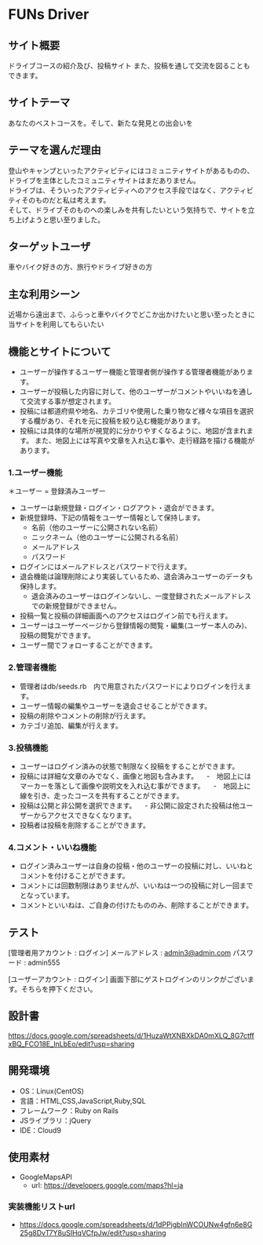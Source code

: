 # **FUNs Driver**				

## サイト概要							
ドライブコースの紹介及び、投稿サイト
また、投稿を通して交流を図ることもできます。
							
## サイトテーマ							
あなたのベストコースを。そして、新たな発見との出会いを							
							
## テーマを選んだ理由							
登山やキャンプといったアクティビティにはコミュニティサイトがあるものの、ドライブを主体としたコミュニティサイトはまだありません。							
ドライブは、そういったアクティビティへのアクセス手段ではなく、アクティビティそのものだと私は考えます。							
そして、ドライブそのものへの楽しみを共有したいという気持ちで、サイトを立ち上げようと思い至りました。

## ターゲットユーザ							
車やバイク好きの方、旅行やドライブ好きの方						
							
## 主な利用シーン							
近場から遠出まで、ふらっと車やバイクでどこか出かけたいと思い至ったときに当サイトを利用してもらいたい							
					
## 機能とサイトについて
- ユーザーが操作するユーザー機能と管理者側が操作する管理者機能があります。
- ユーザーが投稿した内容に対して、他のユーザーがコメントやいいねを通して交流する事が想定されます。
- 投稿には都道府県や地名、カテゴリや使用した乗り物など様々な項目を選択する欄があり、それを元に投稿を絞り込む機能があります。
- 投稿には具体的な場所が視覚的に分かりやすくなるように、地図が含まれます。
また、地図上には写真や文章を入れ込む事や、走行経路を描ける機能があります。

### 1.ユーザー機能
＊ユーザー = 登録済みユーザー
- ユーザーは新規登録・ログイン・ログアウト・退会ができます。
- 新規登録時、下記の情報をユーザー情報として保持します。
  - 名前（他のユーザーに公開されない名前）
  - ニックネーム（他のユーザーに公開される名前）
  - メールアドレス
  - パスワード
- ログインにはメールアドレスとパスワードで行えます。
- 退会機能は論理削除により実装しているため、退会済みユーザーのデータも保持します。
  - 退会済みのユーザーはログインないし、一度登録されたメールアドレスでの新規登録ができません。
- 投稿一覧と投稿の詳細画面へのアクセスはログイン前でも行えます。
- ユーザーはユーザーページから登録情報の閲覧・編集(ユーザー本人のみ)、投稿の閲覧ができます。
- ユーザー間でフォローすることができます。

### 2.管理者機能
- 管理者はdb/seeds.rb　内で用意されたパスワードによりログインを行えます。
- ユーザー情報の編集やユーザーを退会させることができます。
- 投稿の削除やコメントの削除が行えます。
- カテゴリ追加、編集が行えます。

### 3.投稿機能
- ユーザーはログイン済みの状態で制限なく投稿をすることができます。
- 投稿には詳細な文章のみでなく、画像と地図も含みます。
　-　地図上にはマーカーを落として画像や説明文を入れ込む事ができます。 
　-　地図上に線を引き、走ったコースを共有することができます。
- 投稿は公開と非公開を選択できます。
　- 非公開に設定された投稿は他ユーザーからアクセスできなくなります。　
- 投稿者は投稿を削除することができます。

### 4.コメント・いいね機能
- ログイン済みユーザーは自身の投稿・他のユーザーの投稿に対し、いいねとコメントを付けることができます。
- コメントには回数制限はありませんが、いいねは一つの投稿に対し一回までとなっています。
- コメントといいねは、ご自身の付けたもののみ、削除することができます。

## テスト
[管理者用アカウント : ログイン]
メールアドレス : admin3@admin.com
パスワード : admin555

[ユーザーアカウント : ログイン]
画面下部にゲストログインのリンクがございます。そちらを押下ください。


## 設計書							
https://docs.google.com/spreadsheets/d/1HuzaWtXNBXkDA0mXLQ_8G7ctffxBQ_FCO18E_lnLbEo/edit?usp=sharing							
							
## 開発環境							
- OS：Linux(CentOS)							
- 言語：HTML,CSS,JavaScript,Ruby,SQL							
- フレームワーク：Ruby on Rails							
- JSライブラリ：jQuery							
- IDE：Cloud9							
							
## 使用素材							
- GoogleMapsAPI
  - url: https://developers.google.com/maps?hl=ja

### 実装機能リストurl
- https://docs.google.com/spreadsheets/d/1dPPjgbInWCOUNw4gfn6e8G25g8DvT7Y8uSIHqVCfpJw/edit?usp=sharing